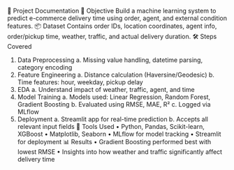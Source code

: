 📄 Project Documentation
🧠 Objective
Build a machine learning system to predict e-commerce delivery time using order, agent, and external condition features.
📦 Dataset
Contains order IDs, location coordinates, agent info, order/pickup time, weather, traffic, and actual delivery duration.
🛠 Steps Covered
1.	Data Preprocessing
a.	Missing value handling, datetime parsing, category encoding
2.	Feature Engineering
a.	Distance calculation (Haversine/Geodesic)
b.	Time features: hour, weekday, pickup delay
3.	EDA
a.	Understand impact of weather, traffic, agent, and time
4.	Model Training
a.	Models used: Linear Regression, Random Forest, Gradient Boosting
b.	Evaluated using RMSE, MAE, R²
c.	Logged via MLflow
5.	Deployment
a.	Streamlit app for real-time prediction
b.	Accepts all relevant input fields
🔧 Tools Used
•	Python, Pandas, Scikit-learn, XGBoost
•	Matplotlib, Seaborn
•	MLflow for model tracking
•	Streamlit for deployment
📊 Results
•	Gradient Boosting performed best with lowest RMSE
•	Insights into how weather and traffic significantly affect delivery time

